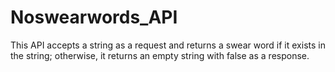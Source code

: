 # Noswearwords_API

This API accepts a string as a request and returns a swear word if it exists in the string; otherwise, it returns an empty string with false as a response.
